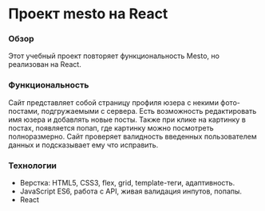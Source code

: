 # Проект mesto на React

### **Обзор**
Этот учебный проект повторяет функциональность Mesto, но реализован на React. 

### Функциональность
Сайт представляет собой страницу профиля юзера с некими фото-постами, подгружаемыми с сервера. Есть возможность редактировать имя юзера и добавлять новые посты. Также при клике на картинку в постах, появляется попап, где картинку можно посмотреть полноразмерно. Сайт проверяет валидность введенных пользователем данных и подсказывает ему что исправить.

### Технологии
* Верстка: HTML5, CSS3, flex, grid, template-теги, адаптивность. 
* JavaScript ES6, работа с API, живая валидация инпутов, попапы.
* React
